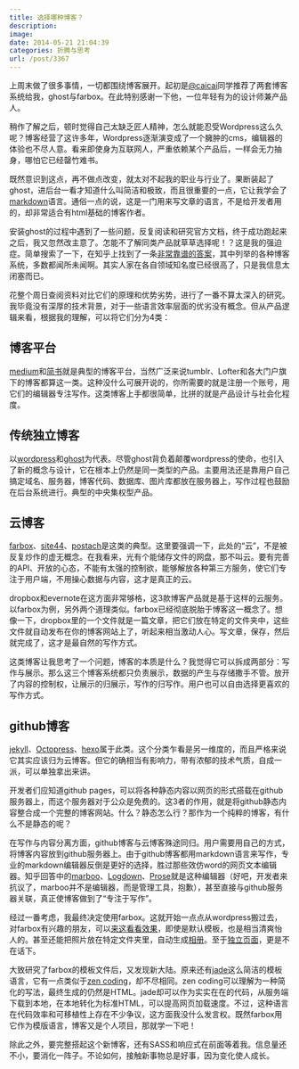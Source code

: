 ```yaml
---
title: 选择哪种博客？
description: 
image: 
date: 2014-05-21 21:04:39
categories: 折腾与思考
url: /post/3367
---
```


上周末做了很多事情，一切都围绕博客展开。起初是[@caicai](http://www.cai-cai.me/)同学推荐了两套博客系统给我，ghost与farbox。在此特别感谢一下他，一位年轻有为的设计师兼产品人。

稍作了解之后，顿时觉得自己太缺乏匠人精神，怎么就能忍受Wordpress这么久呢？博客经营了这许多年，Wordpress逐渐演变成了一个臃肿的cms，编辑器的体验也不尽人意。看来即使身为互联网人，严重依赖某个产品后，一样会无力抽身，哪怕它已经罄竹难书。

既然意识到这点，再不做点改变，就太对不起我的职业与行业了。果断装起了ghost，进后台一看才知道什么叫简洁和极致，而且很重要的一点，它让我学会了[markdown](http://wowubuntu.com/markdown/)语言。通俗一点的说，这是一门用来写文章的语言，不是给开发者用的，却非常适合有html基础的博客作者。

安装ghost的过程中遇到了一些问题，反复阅读和研究官方文档，终于成功跑起来之后，我又忽然改主意了。怎能不了解同类产品就草草选择呢！？这是我的强迫症。简单搜索了一下，在知乎上找到了一条[非常靠谱的答案](http://www.zhihu.com/question/21981094)，其中列举的各种博客系统，多数都闻所未闻啊。其实人家在各自领域知名度已经很高了，只是我信息太闭塞而已。

花整个周日查阅资料对比它们的原理和优势劣势，进行了一番不算太深入的研究。我毕竟没有深厚的技术背景，对于一些语言效率层面的优劣没有概念。但从产品逻辑来看，根据我的理解，可以将它们分为4类：

## 博客平台

[medium](https://medium.com/)和[简书](http://jianshu.io/)就是典型的博客平台，当然广泛来说tumblr、Lofter和各大门户旗下的博客都算这一类。这种没什么可展开说的，你所需要的就是注册一个账号，用它们的编辑器专注写作。这类博客上手都很简单，比拼的就是产品设计与社会化程度。

## 传统独立博客
 
以[wordpress](http://wordpress.com/)和[ghost](https://ghost.org/)为代表。尽管ghost背负着颠覆wordpress的使命，也引入了新的概念与设计，它在根本上仍然是同一类型的产品。主要用法还是靠用户自己搞定域名、服务器，博客代码、数据库、图片库都放在服务器上，写作过程也鼓励在后台系统进行。典型的中央集权型产品。

## 云博客

[farbox](https://www.farbox.com/)、[site44](http://www.site44.com/)、[postach](http://postach.io/)是这类的典型。这里要强调一下，此处的“云”，不是被反复炒作的虚无概念。在我看来，光有个能储存文件的网盘，那不叫云。要有完善的API、开放的心态，不能有太强的控制欲，能够解放各种第三方服务，使它们专注于用户端，不用操心数据与内容，这才是真正的云。

dropbox和evernote在这方面非常够格，这3款博客产品就是基于这样的云服务。以farbox为例，另外两个道理类似。farbox已经彻底脱胎于博客这一概念了。想像一下，dropbox里的一个文件就是一篇文章，把它们放在特定的文件夹中，这些文件就自动发布在你的博客网站上了，听起来相当激动人心。写文章，保存，然后就完成了，这才是最自然的写作方式。

这类博客让我思考了一个问题，博客的本质是什么？我觉得它可以拆成两部分：写作与展示。那么这三个博客系统都只负责展示，数据的产生与存储撒手不管。放开了内容的控制权，让展示的归展示，写作的归写作。用户也可以自由选择更喜欢的写作方式。

## github博客

[jekyll](http://jekyllrb.com/)、[Octopress](http://octopress.org/)、[hexo](http://hexo.io/index.html)属于此类。这个分类乍看是另一维度的，而且严格来说它其实应该归为云博客。但它的确相当有影响力，带有浓郁的技术气质，自成一派，可以单独拿出来讲。

开发者们应知道github pages，可以将各种静态内容以网页的形式搭载在github服务器上，而这个服务器对于公众是免费的。这3者的作用，就是将github静态内容整合成一个完整的博客网站。什么？静态怎么行？那作为一个纯粹的博客，有什么不是静态的呢？

在写作与内容分离方面，github博客与云博客殊途同归。用户需要用自己的方式，将博客内容放到github服务器上。由于github博客都用markdown语言来写作，专业的markdown编辑器反倒是更好的选择，胜过那些效仿word的网页文本编辑器。知乎回答中的[marboo](http://marboo.biz/)、[Logdown](http://logdown.com/)、[Prose](http://prose.io/)就是这种编辑器（好吧，开发者来抗议了，marboo并不是编辑器，而是管理工具，抱歉），甚至直接与github服务器关联，真正使博客做到了“专注于写作”。

经过一番考虑，我最终决定使用farbox。这就开始一点点从wordpress搬过去，对farbox有兴趣的朋友，可以[来这看看效果](http://colachan.farbox.com/)，即使是默认模板，也是相当清爽怡人的。甚至还能把照片放在特定文件夹里，自动生成[相册](http://colachan.farbox.com/album/)。至于[独立页面](http://colachan.farbox.com/about)，更是不在话下。

大致研究了farbox的模板文件后，又发现新大陆。原来还有[jade](http://jade-lang.com/)这么简洁的模板语言，它有一点类似于[zen coding](https://code.google.com/p/zen-coding/)，却不尽相同。zen coding可以理解为一种简化的写法，最终生成的仍然是HTML。jade却可以作为实实在在的代码，从服务端下载到本地，在本地转化为标准HTML，可以提高网页加载速度。不过，这种语言在代码效率和可移植性上存在不少争议，这方面我没什么发言权。既然farbox用它作为模版语言，博客又是个人项目，那就学一下吧！

除此之外，要完整搭起这个新博客，还有SASS和响应式在前面等着我。信息量还不小，要消化一阵子。不论如何，接触新事物总是好事，因为变化使人成长。